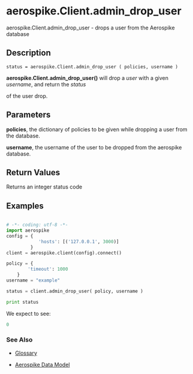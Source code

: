
# aerospike.Client.admin_drop_user

aerospike.Client.admin_drop_user - drops a user from the Aerospike database

## Description

```
status = aerospike.Client.admin_drop_user ( policies, username )

```

**aerospike.Client.admin_drop_user()** will drop a *user* with a given *username*, and return the *status*

of the user drop.   

## Parameters

**policies**, the dictionary of policies to be given while dropping a user from the database.   

**username**, the username of the user to be dropped from the aerospike database.

## Return Values
Returns an integer status code


## Examples

```python

# -*- coding: utf-8 -*-
import aerospike
config = {
            'hosts': [('127.0.0.1', 3000)]
         }
client = aerospike.client(config).connect()

policy = {
	    'timeout': 1000
	}
username = "example"

status = client.admin_drop_user( policy, username )

print status

```

We expect to see:

```python
0
```



### See Also



- [Glossary](http://www.aerospike.com/docs/guide/glossary.html)

- [Aerospike Data Model](http://www.aerospike.com/docs/architecture/data-model.html)
